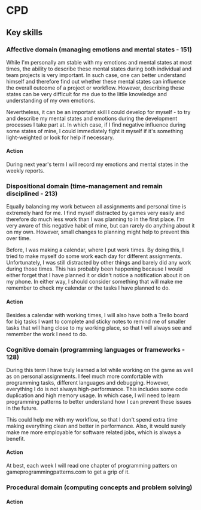 # CPD

## Key skills

### Affective domain (managing emotions and mental states - 151)
While I'm personally am stable with my emotions and mental states at most times, the ability to describe these mental states during both individual and team projects is very important. In such case, one can better understand himself and therefore find out whether these mental states can influence the overall outcome of a project or workflow. However, describing these states can be very difficult for me due to the little knowledge and understanding of my own emotions.

Nevertheless, it can be an important skill I could develop for myself - to try and describe my mental states and emotions during the development processes I take part at. In which case, if I find negative influence during some states of mine, I could immediately fight it myself if it's something light-weighted or look for help if necessary.

#### Action
During next year's term I will record my emotions and mental states in the weekly reports.

### Dispositional domain (time-management and remain disciplined - 213)
Equally balancing my work between all assignments and personal time is extremely hard for me. I find myself distracted by games very easily and therefore do much less work than I was planning to in the first place. I'm very aware of this negative habit of mine, but can rarely do anything about it on my own. However, small changes to planning might help to prevent this over time. 

Before, I was making a calendar, where I put work times. By doing this, I tried to make myself do some work each day for different assignments. Unfortunately, I was still distracted by other things and barely did any work during those times. This has probably been happening because I would either forget that I have planned it or didn't notice a notification about it on my phone. In either way, I should consider something that will make me remember to check my calendar or the tasks I have planned to do.

#### Action
Besides a calendar with working times, I will also have both a Trello board for big tasks I want to complete and sticky notes to remind me of smaller tasks that will hang close to my working place, so that I will always see and remember the work I need to do.

### Cognitive domain (programming languages or frameworks - 128)
During this term I have truly learned a lot while working on the game as well as on personal assignments. I feel much more comfortable with programming tasks, different languages and debugging. However, everything I do is not always high-performance. This includes some code duplication and high memory usage. In which case, I will need to learn programming patterns to better understand how I can prevent these issues in the future.

This could help me with my workflow, so that I don't spend extra time making everything clean and better in performance. Also, it would surely make me more employable for software related jobs, which is always a benefit.

#### Action
At best, each week I will read one chapter of programming patters on gameprogrammingpatterns.com to get a grip of it.

### Procedural domain (computing concepts and problem solving)


#### Action


